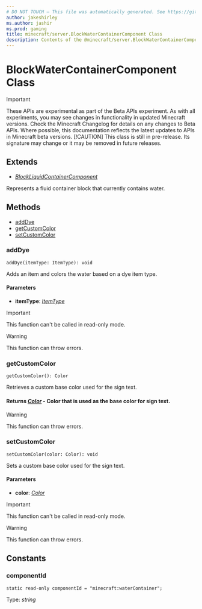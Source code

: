 ```yaml
---
# DO NOT TOUCH — This file was automatically generated. See https://github.com/mojang/minecraftapidocsgenerator to modify descriptions, examples, etc.
author: jakeshirley
ms.author: jashir
ms.prod: gaming
title: minecraft/server.BlockWaterContainerComponent Class
description: Contents of the @minecraft/server.BlockWaterContainerComponent class.
---
```

# BlockWaterContainerComponent Class
>[!IMPORTANT]
>These APIs are experimental as part of the Beta APIs experiment. As with all experiments, you may see changes in functionality in updated Minecraft versions. Check the Minecraft Changelog for details on any changes to Beta APIs. Where possible, this documentation reflects the latest updates to APIs in Minecraft beta versions.
> [!CAUTION]
> This class is still in pre-release.  Its signature may change or it may be removed in future releases.

## Extends
- [*BlockLiquidContainerComponent*](BlockLiquidContainerComponent.md)

Represents a fluid container block that currently contains water.

## Methods
- [addDye](#adddye)
- [getCustomColor](#getcustomcolor)
- [setCustomColor](#setcustomcolor)

### **addDye**
`
addDye(itemType: ItemType): void
`

Adds an item and colors the water based on a dye item type.

#### **Parameters**
- **itemType**: [*ItemType*](ItemType.md)

> [!IMPORTANT]
> This function can't be called in read-only mode.

> [!WARNING]
> This function can throw errors.

### **getCustomColor**
`
getCustomColor(): Color
`

Retrieves a custom base color used for the sign text.

#### **Returns** [*Color*](Color.md) - Color that is used as the base color for sign text.

> [!WARNING]
> This function can throw errors.

### **setCustomColor**
`
setCustomColor(color: Color): void
`

Sets a custom base color used for the sign text. 

#### **Parameters**
- **color**: [*Color*](Color.md)

> [!IMPORTANT]
> This function can't be called in read-only mode.

> [!WARNING]
> This function can throw errors.

## Constants

### **componentId**
`static read-only componentId = "minecraft:waterContainer";`

Type: *string*
